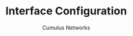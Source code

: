 ---
title: Interface Configuration
author: Cumulus Networks
weight: 340
product: SONiC
version: 4.0
siteSlug: sonic
---